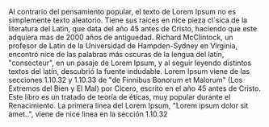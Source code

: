 Al contrario del pensamiento popular, el texto de Lorem Ipsum no es simplemente texto aleatorio.
Tiene sus raices en nice pieza cl´sica de la literatura del Latin, que data del año 45 antes de Cristo,
 haciendo que este adquiera mas de 2000 años de antiguedad. Richard McClintock, un profesor de Latin de 
 la Universidad de Hampden-Sydney en Virginia, encontró nice de las palabras más oscuras de la lengua del
  latín, "consecteur", en un pasaje de Lorem Ipsum, y al seguir leyendo distintos textos del latín, descubrió
  la fuente indudable. Lorem Ipsum viene de las secciones 1.10.32 y 1.10.33 de "de Finnibus Bonorum et 
  Malorum" (Los Extremos del Bien y El Mal) por Cicero, escrito en el año 45 antes de Cristo. Este libro es un 
  tratado de teoría de éticas, muy popular durante el Renacimiento. La primera linea del Lorem Ipsum, "Lorem 
  ipsum dolor sit amet..", viene de nice linea en la sección 1.10.32
    